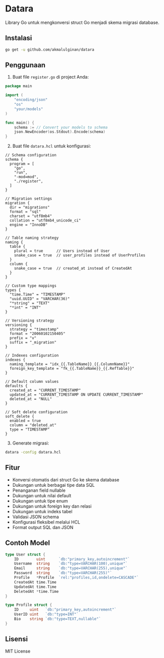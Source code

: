# Datara

Library Go untuk mengkonversi struct Go menjadi skema migrasi database.

## Instalasi

```bash
go get -u github.com/akmalulginan/datara
```

## Penggunaan

1. Buat file `register.go` di project Anda:

```go
package main

import (
    "encoding/json"
    "os"
    "your/models"
)

func main() {
    schema := // Convert your models to schema
    json.NewEncoder(os.Stdout).Encode(schema)
}
```

2. Buat file `datara.hcl` untuk konfigurasi:

```hcl
// Schema configuration
schema {
  program = [
    "go",
    "run",
    "-mod=mod",
    "./register",
  ]
}

// Migration settings
migration {
  dir = "migrations"
  format = "sql"
  charset = "utf8mb4"
  collation = "utf8mb4_unicode_ci"
  engine = "InnoDB"
}

// Table naming strategy
naming {
  table {
    plural = true      // Users instead of User
    snake_case = true  // user_profiles instead of UserProfiles
  }
  column {
    snake_case = true  // created_at instead of CreatedAt
  }
}

// Custom type mappings
types {
  "time.Time" = "TIMESTAMP"
  "uuid.UUID" = "VARCHAR(36)"
  "*string" = "TEXT"
  "*int" = "INT"
}

// Versioning strategy
versioning {
  strategy = "timestamp"
  format = "20060102150405"
  prefix = "v"
  suffix = "_migration"
}

// Indexes configuration
indexes {
  naming_template = "idx_{{.TableName}}_{{.ColumnName}}"
  foreign_key_template = "fk_{{.TableName}}_{{.RefTable}}"
}

// Default column values
defaults {
  created_at = "CURRENT_TIMESTAMP"
  updated_at = "CURRENT_TIMESTAMP ON UPDATE CURRENT_TIMESTAMP"
  deleted_at = "NULL"
}

// Soft delete configuration
soft_delete {
  enabled = true
  column = "deleted_at"
  type = "TIMESTAMP"
}
```

3. Generate migrasi:

```bash
datara -config datara.hcl
```

## Fitur

- Konversi otomatis dari struct Go ke skema database
- Dukungan untuk berbagai tipe data SQL
- Penanganan field nullable
- Dukungan untuk nilai default
- Dukungan untuk tipe enum
- Dukungan untuk foreign key dan relasi
- Dukungan untuk indeks tabel
- Validasi JSON schema
- Konfigurasi fleksibel melalui HCL
- Format output SQL dan JSON

## Contoh Model

```go
type User struct {
    ID        uint      `db:"primary_key,autoincrement"`
    Username  string    `db:"type=VARCHAR(100),unique"`
    Email     string    `db:"type=VARCHAR(255),unique"`
    Password  string    `db:"type=VARCHAR(255)"`
    Profile   *Profile  `rel:"profiles,id,ondelete=CASCADE"`
    CreatedAt time.Time
    UpdatedAt time.Time
    DeletedAt *time.Time
}

type Profile struct {
    ID     uint   `db:"primary_key,autoincrement"`
    UserID uint   `db:"type=INT"`
    Bio    string `db:"type=TEXT,nullable"`
}
```

## Lisensi

MIT License